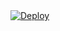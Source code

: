 
<a href="https://go.deta.dev/deploy">
    <img src="https://button.deta.dev/1/svg" alt="Deploy">
</a>
